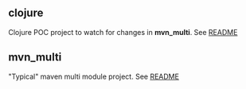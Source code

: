 ## clojure
Clojure POC project to watch for changes in **mvn_multi**. See [README](clojure/README.md)

## mvn_multi
"Typical" maven multi module project. See [README](mvn_multi/README.md)
